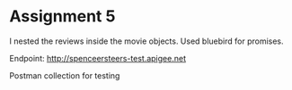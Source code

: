 # Assignment 5

I nested the reviews inside the movie objects. Used bluebird for promises.

Endpoint: http://spenceersteers-test.apigee.net

Postman collection for testing
